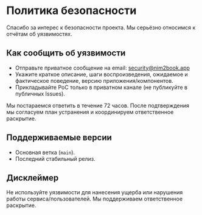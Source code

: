 # Политика безопасности

Спасибо за интерес к безопасности проекта. Мы серьёзно относимся к отчётам об уязвимостях.

## Как сообщить об уязвимости
- Отправьте приватное сообщение на email: security@nim2book.app
- Укажите краткое описание, шаги воспроизведения, ожидаемое и фактическое поведение, версию приложения/компонентов.
- Прикладывайте PoC только в приватном канале (не публикуйте в публичных Issues).

Мы постараемся ответить в течение 72 часов. После подтверждения мы согласуем план устранения и координируем ответственное раскрытие.

## Поддерживаемые версии
- Основная ветка (`main`).
- Последний стабильный релиз.

## Дисклеймер
Не используйте уязвимости для нанесения ущерба или нарушения работы сервиса/пользователей. Мы поддерживаем ответственное раскрытие.
